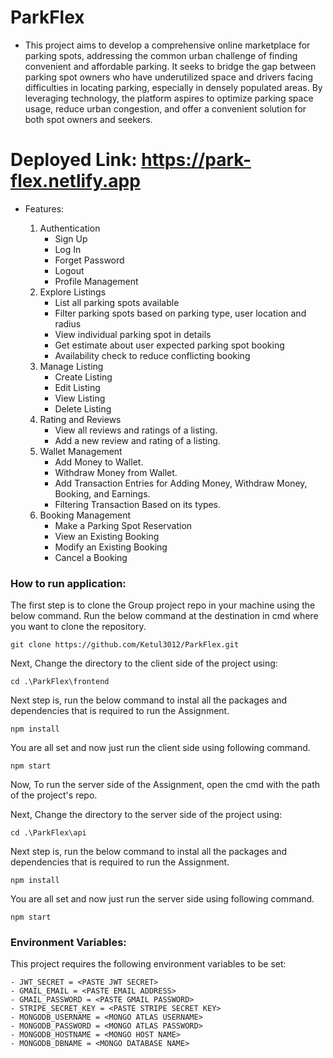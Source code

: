 # ParkFlex


- This project aims to develop a comprehensive online marketplace for parking spots, addressing the common urban challenge of finding convenient and affordable parking. It seeks to bridge the gap between parking spot owners who have underutilized space and drivers facing difficulties in locating parking, especially in densely populated areas. By leveraging technology, the platform aspires to optimize parking space usage, reduce urban congestion, and offer a convenient solution for both spot owners and seekers.

# Deployed Link: https://park-flex.netlify.app

- Features:

    1.	Authentication
        * Sign Up
        * Log In
        * Forget Password
        * Logout
        * Profile Management
    2.	Explore Listings 
        * ⁠List all parking spots available
        * ⁠Filter parking spots based on parking type, user location and radius
        * View individual parking spot in details 
        * Get estimate about user expected parking spot booking
        * Availability check to reduce conflicting booking
    3.	Manage Listing 
        * Create Listing
        * Edit Listing
        * View Listing
        * Delete Listing
    4.	Rating and Reviews
        * View all reviews and ratings of a listing.
        * Add a new review and rating of a listing.
    5.	Wallet Management
        * Add Money to Wallet.
        * Withdraw Money from Wallet.  
        * Add Transaction Entries for Adding Money, Withdraw Money, Booking, and Earnings.
        * Filtering Transaction Based on its types.
    6.	Booking Management
        * Make a Parking Spot Reservation
        * View an Existing Booking
        * Modify an Existing Booking
        * Cancel a Booking

### **How to run application:**

The first step is to clone the Group project repo in your machine using the below command. Run the below command at the destination in cmd where you want to clone the repository.
```
git clone https://github.com/Ketul3012/ParkFlex.git
```

Next, Change the directory to the client side of the project using:

```
cd .\ParkFlex\frontend
```

Next step is, run the below command to instal all the packages and dependencies that is required to run the Assignment.

```
npm install
```

You are all set and now just run the client side using following command.

```
npm start
```

Now, To run the server side of the Assignment, open the cmd with the path of the project's repo.

Next, Change the directory to the server side of the project using:

```
cd .\ParkFlex\api
```

Next step is, run the below command to instal all the packages and dependencies that is required to run the Assignment.

```
npm install
```

You are all set and now just run the server side using following command.

```
npm start
```

### **Environment Variables:**

This project requires the following environment variables to be set:

```
- JWT_SECRET = <PASTE JWT SECRET>
- GMAIL_EMAIL = <PASTE EMAIL ADDRESS>
- GMAIL_PASSWORD = <PASTE GMAIL PASSWORD>
- STRIPE_SECRET_KEY = <PASTE STRIPE SECRET KEY>
- MONGODB_USERNAME = <MONGO ATLAS USERNAME>
- MONGODB_PASSWORD = <MONGO ATLAS PASSWORD>
- MONGODB_HOSTNAME = <MONGO HOST NAME>
- MONGODB_DBNAME = <MONGO DATABASE NAME>

```
